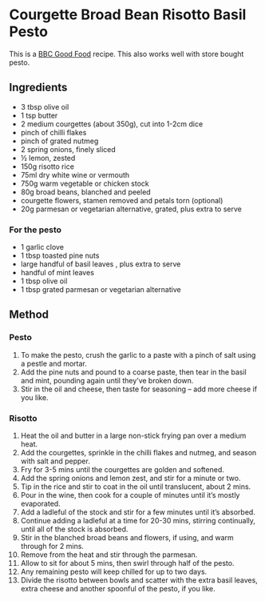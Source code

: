 # Courgette Broad Bean Risotto Basil Pesto #

This is a [BBC Good Food](https://www.bbcgoodfood.com/recipes/courgette-broad-bean-risotto-basil-pesto) recipe. This also works well with store bought pesto.

## Ingredients ##

- 3 tbsp olive oil
- 1 tsp butter
- 2 medium courgettes (about 350g), cut into 1-2cm dice
- pinch of chilli flakes
- pinch of grated nutmeg
- 2 spring onions, finely sliced
- ½ lemon, zested
- 150g risotto rice
- 75ml dry white wine or vermouth
- 750g warm vegetable or chicken stock
- 80g broad beans, blanched and peeled
- courgette flowers, stamen removed and petals torn (optional)
- 20g parmesan or vegetarian alternative, grated, plus extra to serve

### For the pesto

- 1 garlic clove
- 1 tbsp toasted pine nuts
- large handful of basil leaves , plus extra to serve
- handful of mint leaves
- 1 tbsp olive oil
- 1 tbsp grated parmesan or vegetarian alternative

## Method ##

### Pesto 

1. To make the pesto, crush the garlic to a paste with a pinch of salt using a pestle and mortar.
1. Add the pine nuts and pound to a coarse paste, then tear in the basil and mint, pounding again until they’ve broken down.
1. Stir in the oil and cheese, then taste for seasoning – add more cheese if you like.

### Risotto

1. Heat the oil and butter in a large non-stick frying pan over a medium heat.
1. Add the courgettes, sprinkle in the chilli flakes and nutmeg, and season with salt and pepper.
1. Fry for 3-5 mins until the courgettes are golden and softened.
1. Add the spring onions and lemon zest, and stir for a minute or two.
1. Tip in the rice and stir to coat in the oil until translucent, about 2 mins.
1. Pour in the wine, then cook for a couple of minutes until it’s mostly evaporated.
1. Add a ladleful of the stock and stir for a few minutes until it’s absorbed.
1. Continue adding a ladleful at a time for 20-30 mins, stirring continually, until all of the stock is absorbed.
1. Stir in the blanched broad beans and flowers, if using, and warm through for 2 mins.
1. Remove from the heat and stir through the parmesan.
1. Allow to sit for about 5 mins, then swirl through half of the pesto.
1. Any remaining pesto will keep chilled for up to two days.
1. Divide the risotto between bowls and scatter with the extra basil leaves, extra cheese and another spoonful of the pesto, if you like.

